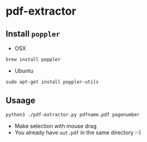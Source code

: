 # pdf-extractor

## Install `poppler`
* OSX
```
brew install poppler
```
* Ubuntu
```
sudo apt-get install poppler-utils
```

## Usaage

```
python3 ./pdf-extractor.py pdfname.pdf pagenumber
```

* Make selection with mouse drag
* You already have `out.pdf` in the same directory :-)
